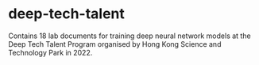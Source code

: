 # deep-tech-talent
Contains 18 lab documents for training deep neural network models at the Deep Tech Talent Program organised by Hong Kong Science and Technology Park in 2022. 
